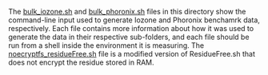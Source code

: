 The [bulk_iozone.sh](bulk_iozone.sh) and [bulk_phoronix.sh](bulk_phoronix.sh) files in this directory show the command-line input
used to generate Iozone and Phoronix benchamrk data, respectively. Each file contains more
information about how it was used to generate the data in their respective sub-folders, and
each file should be run from a shell inside the environment it is measuring. The [noecryptfs_residueFree.sh](noecryptfs_residueFree.sh)
file is a modified version of ResidueFree.sh that does not encrypt the residue stored in RAM.
